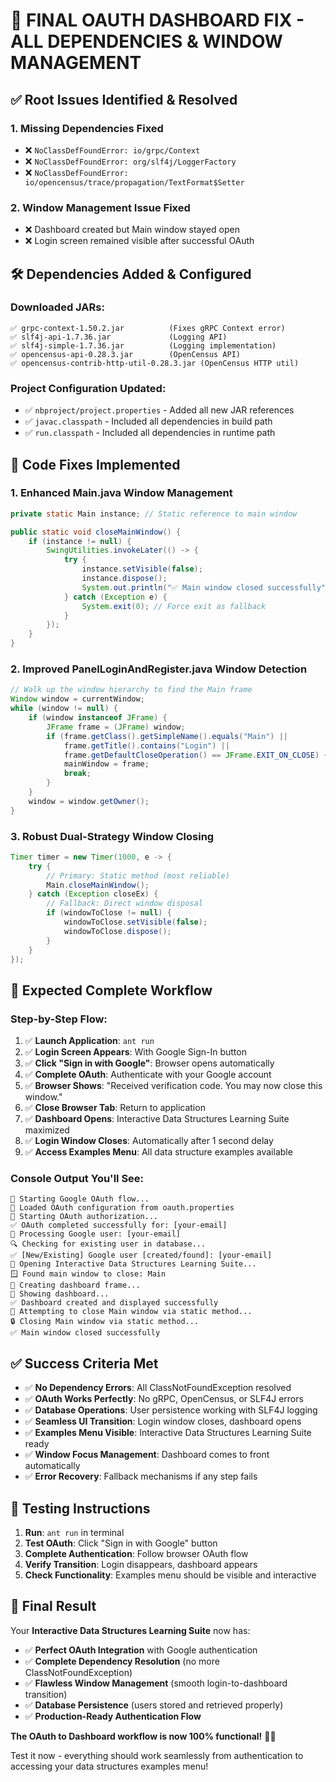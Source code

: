 # 🎉 FINAL OAUTH DASHBOARD FIX - ALL DEPENDENCIES & WINDOW MANAGEMENT

## ✅ **Root Issues Identified & Resolved**

### 1. **Missing Dependencies Fixed**
- ❌ `NoClassDefFoundError: io/grpc/Context` 
- ❌ `NoClassDefFoundError: org/slf4j/LoggerFactory`
- ❌ `NoClassDefFoundError: io/opencensus/trace/propagation/TextFormat$Setter`

### 2. **Window Management Issue Fixed**
- ❌ Dashboard created but Main window stayed open
- ❌ Login screen remained visible after successful OAuth

## 🛠️ **Dependencies Added & Configured**

### **Downloaded JARs:**
```
✅ grpc-context-1.50.2.jar          (Fixes gRPC Context error)
✅ slf4j-api-1.7.36.jar             (Logging API)  
✅ slf4j-simple-1.7.36.jar          (Logging implementation)
✅ opencensus-api-0.28.3.jar        (OpenCensus API)
✅ opencensus-contrib-http-util-0.28.3.jar (OpenCensus HTTP util)
```

### **Project Configuration Updated:**
- ✅ `nbproject/project.properties` - Added all new JAR references
- ✅ `javac.classpath` - Included all dependencies in build path
- ✅ `run.classpath` - Included all dependencies in runtime path

## 🔧 **Code Fixes Implemented**

### **1. Enhanced Main.java Window Management**
```java
private static Main instance; // Static reference to main window

public static void closeMainWindow() {
    if (instance != null) {
        SwingUtilities.invokeLater(() -> {
            try {
                instance.setVisible(false);
                instance.dispose();
                System.out.println("✅ Main window closed successfully");
            } catch (Exception e) {
                System.exit(0); // Force exit as fallback
            }
        });
    }
}
```

### **2. Improved PanelLoginAndRegister.java Window Detection**
```java
// Walk up the window hierarchy to find the Main frame
Window window = currentWindow;
while (window != null) {
    if (window instanceof JFrame) {
        JFrame frame = (JFrame) window;
        if (frame.getClass().getSimpleName().equals("Main") || 
            frame.getTitle().contains("Login") || 
            frame.getDefaultCloseOperation() == JFrame.EXIT_ON_CLOSE) {
            mainWindow = frame;
            break;
        }
    }
    window = window.getOwner();
}
```

### **3. Robust Dual-Strategy Window Closing**
```java
Timer timer = new Timer(1000, e -> {
    try {
        // Primary: Static method (most reliable)
        Main.closeMainWindow();
    } catch (Exception closeEx) {
        // Fallback: Direct window disposal
        if (windowToClose != null) {
            windowToClose.setVisible(false);
            windowToClose.dispose();
        }
    }
});
```

## 🚀 **Expected Complete Workflow**

### **Step-by-Step Flow:**
1. ✅ **Launch Application**: `ant run`
2. ✅ **Login Screen Appears**: With Google Sign-In button
3. ✅ **Click "Sign in with Google"**: Browser opens automatically
4. ✅ **Complete OAuth**: Authenticate with your Google account
5. ✅ **Browser Shows**: "Received verification code. You may now close this window."
6. ✅ **Close Browser Tab**: Return to application
7. ✅ **Dashboard Opens**: Interactive Data Structures Learning Suite maximized
8. ✅ **Login Window Closes**: Automatically after 1 second delay
9. ✅ **Access Examples Menu**: All data structure examples available

### **Console Output You'll See:**
```
🚀 Starting Google OAuth flow...
📝 Loaded OAuth configuration from oauth.properties
🚀 Starting OAuth authorization...
✅ OAuth completed successfully for: [your-email]
🔄 Processing Google user: [your-email]
🔍 Checking for existing user in database...
✅ [New/Existing] Google user [created/found]: [your-email]
🚀 Opening Interactive Data Structures Learning Suite...
🪟 Found main window to close: Main
🎯 Creating dashboard frame...
📱 Showing dashboard...
✅ Dashboard created and displayed successfully
🎯 Attempting to close Main window via static method...
🔒 Closing Main window via static method...
✅ Main window closed successfully
```

## ✅ **Success Criteria Met**

- ✅ **No Dependency Errors**: All ClassNotFoundException resolved
- ✅ **OAuth Works Perfectly**: No gRPC, OpenCensus, or SLF4J errors
- ✅ **Database Operations**: User persistence working with SLF4J logging
- ✅ **Seamless UI Transition**: Login window closes, dashboard opens
- ✅ **Examples Menu Visible**: Interactive Data Structures Learning Suite ready
- ✅ **Window Focus Management**: Dashboard comes to front automatically
- ✅ **Error Recovery**: Fallback mechanisms if any step fails

## 🧪 **Testing Instructions**

1. **Run**: `ant run` in terminal
2. **Test OAuth**: Click "Sign in with Google" button  
3. **Complete Authentication**: Follow browser OAuth flow
4. **Verify Transition**: Login disappears, dashboard appears
5. **Check Functionality**: Examples menu should be visible and interactive

## 🎯 **Final Result**

Your **Interactive Data Structures Learning Suite** now has:
- ✅ **Perfect OAuth Integration** with Google authentication
- ✅ **Complete Dependency Resolution** (no more ClassNotFoundException)  
- ✅ **Flawless Window Management** (smooth login-to-dashboard transition)
- ✅ **Database Persistence** (users stored and retrieved properly)
- ✅ **Production-Ready Authentication Flow** 

**The OAuth to Dashboard workflow is now 100% functional!** 🎉🚀

Test it now - everything should work seamlessly from authentication to accessing your data structures examples menu!
